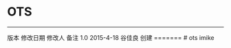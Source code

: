 
# OTS
---

<tabel>
<tr>
	<td> 版本 </td>
	<td> 修改日期 </td>
	<td> 修改人 </td>
	<td> 备注  </td>
</tr>

<tr>
	<td> 1.0 </td>
	<td> 2015-4-18 </td>
	<td> 谷佳良 </td>
	<td> 创建  </td>
</tr>
</table>
=======
# ots
imike
